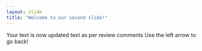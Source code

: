 ```yaml
---
layout: slide
title: "Welcome to our second slide!"
---
```

Your text is now updated text as per review comments
Use the left arrow to go back!
